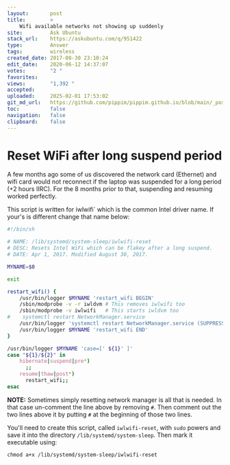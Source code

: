 ```yaml
---
layout:       post
title:        >
    Wifi available networks not showing up suddenly
site:         Ask Ubuntu
stack_url:    https://askubuntu.com/q/951422
type:         Answer
tags:         wireless
created_date: 2017-08-30 23:10:24
edit_date:    2020-06-12 14:37:07
votes:        "2 "
favorites:    
views:        "1,392 "
accepted:     
uploaded:     2025-02-01 17:53:02
git_md_url:   https://github.com/pippim/pippim.github.io/blob/main/_posts/2017/2017-08-30-Wifi-available-networks-not-showing-up-suddenly.md
toc:          false
navigation:   false
clipboard:    false
---
```


# Reset WiFi after long suspend period

A few months ago some of us discovered the network card (Ethernet) and wifi card would not reconnect if the laptop was suspended for a long period (+2 hours IIRC). For the 8 months prior to that, suspending and resuming worked perfectly.

This script is written for iwlwifi` which is the common Intel driver name. If your's is different change that name below:

``` sh
#!/bin/sh

# NAME: /lib/systemd/system-sleep/iwlwifi-reset
# DESC: Resets Intel WiFi which can be flakey after a long suspend.
# DATE: Apr 1, 2017. Modified August 30, 2017.

MYNAME=$0

exit

restart_wifi() {
    /usr/bin/logger $MYNAME 'restart_wifi BEGIN'
    /sbin/modprobe -v -r iwldvm # This removes iwlwifi too
    /sbin/modprobe -v iwlwifi   # This starts iwldvm too
#    systemctl restart NetworkManager.service
    /usr/bin/logger 'systemctl restart NetworkManager.service (SUPPRESSED)'
    /usr/bin/logger $MYNAME 'restart_wifi END'
}

/usr/bin/logger $MYNAME 'case=[' ${1}' ]'
case "${1}/${2}" in
    hibernate|suspend|pre*)
      ;;
    resume|thaw|post*)
      restart_wifi;;
esac
```

**NOTE:** Sometimes simply resetting network manager is all that is needed. In that case un-comment the line above by removing `#`. Then comment out the two lines above it by putting `#` at the beginning of those two lines.

You'll need to create this script, called `iwlwifi-reset`, with `sudo` powers and save it into the directory `/lib/systemd/system-sleep`.  Then mark it executable using:

``` 
chmod a+x /lib/systemd/system-sleep/iwlwifi-reset
```

